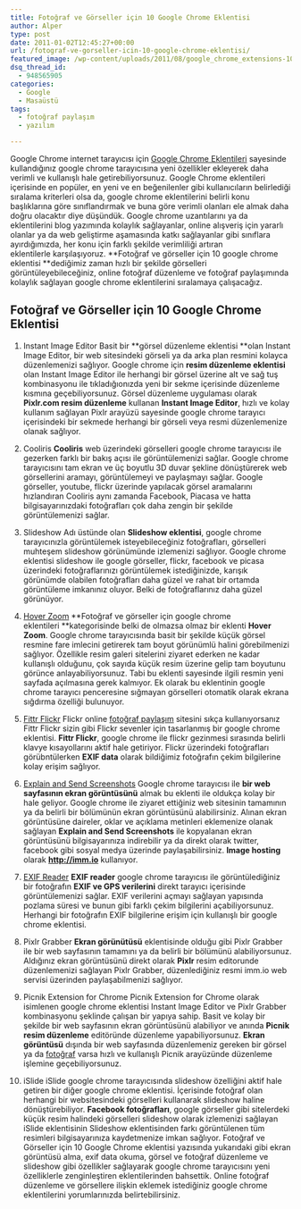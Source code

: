 ```yaml
---
title: Fotoğraf ve Görseller için 10 Google Chrome Eklentisi
author: Alper
type: post
date: 2011-01-02T12:45:27+00:00
url: /fotograf-ve-gorseller-icin-10-google-chrome-eklentisi/
featured_image: /wp-content/uploads/2011/08/google_chrome_extensions-100x100.jpg
dsq_thread_id:
  - 948565905
categories:
  - Google
  - Masaüstü
tags:
  - fotoğraf paylaşım
  - yazılım

---
```

Google Chrome internet tarayıcısı için <a href="https://chrome.google.com/extensions" target="_blank">Google Chrome Eklentileri</a> sayesinde kullandığınız google chrome tarayıcısına yeni özellikler ekleyerek daha verimli ve kullanışlı hale getirebiliyorsunuz. Google Chrome eklentileri içerisinde en popüler, en yeni ve en beğenilenler gibi kullanıcıların belirlediği sıralama kriterleri olsa da, google chrome eklentilerini belirli konu başlıklarına göre sınıflandırmak ve buna göre verimli olanları ele almak daha doğru olacaktır diye düşündük. Google chrome uzantılarını ya da eklentilerini blog yazımında kolaylık sağlayanlar, online alışveriş için yararlı olanlar ya da web geliştirme aşamasında katkı sağlayanlar gibi sınıflara ayırdığımızda, her konu için farklı şekilde verimliliği artıran eklentilerle karşılaşıyoruz. **Fotoğraf ve görseller için 10 google chrome eklentisi **dediğimiz zaman hızlı bir şekilde görselleri görüntüleyebileceğiniz, online fotoğraf düzenleme ve fotoğraf paylaşımında kolaylık sağlayan google chrome eklentilerini sıralamaya çalışacağız.

## Fotoğraf ve Görseller için 10 Google Chrome Eklentisi

1. Instant Image Editor Basit bir **görsel düzenleme eklentisi **olan Instant Image Editor, bir web sitesindeki görseli ya da arka plan resmini kolayca düzenlemenizi sağlıyor. Google chrome için **resim düzenleme eklentisi** olan Instant Image Editor ile herhangi bir görsel üzerine alt ve sağ tuş kombinasyonu ile tıkladığıonızda yeni bir sekme içerisinde düzenleme kısmına geçebiliyorsunuz. Görsel düzenleme uygulaması olarak **Pixlr.com resim düzenleme** kullanan **Instant Image Editor**, hızlı ve kolay kullanım sağlayan Pixlr arayüzü sayesinde google chrome tarayıcı içerisindeki bir sekmede herhangi bir görseli veya resmi düzenlemenize olanak sağlıyor.

2. Cooliris **Cooliris** web üzerindeki görselleri google chrome tarayıcısı ile gezerken farklı bir bakış açısı ile görüntülemenizi sağlar. Google chrome tarayıcısını tam ekran ve üç boyutlu 3D duvar şekline dönüştürerek web görsellerini aramayı, görüntülemeyi ve paylaşmayı sağlar. Google görseller, youtube, flickr üzerinde yapılacak görsel aramalarını hızlandıran Cooliris aynı zamanda Facebook, Piacasa ve hatta bilgisayarınızdaki fotoğrafları çok daha zengin bir şekilde görüntülemenizi sağlar.

3. Slideshow Adı üstünde olan **Slideshow eklentisi**, google chrome tarayıcınızla görüntülemek isteyebileceğiniz fotoğrafları, görselleri muhteşem slideshow görünümünde izlemenizi sağlıyor. Google chrome eklentisi slideshow ile google görseller, flickr, facebook ve picasa üzerindeki fotoğraflarınızı görüntülemek istediğinizde, karışık görünümde olabilen fotoğrafları daha güzel ve rahat bir ortamda görüntüleme imkanınız oluyor. Belki de fotoğraflarınız daha güzel görünüyor.

4. <a href="https://chrome.google.com/extensions/detail/nonjdcjchghhkdoolnlbekcfllmednbl" target="_blank" class="broken_link">Hover Zoom</a> **Fotoğraf ve görseller için google chrome eklentileri **kategorisinde belki de olmazsa olmaz bir eklenti **Hover Zoom**. Google chrome tarayıcısında basit bir şekilde küçük görsel resmine fare imlecini getirerek tam boyut görünümlü halini görebilmenizi sağlıyor. Özellikle resim galeri sitelerini ziyaret ederken ne kadar kullanışlı olduğunu, çok sayıda küçük resim üzerine gelip tam boyutunu görünce anlayabiliyorsunuz. Tabi bu eklenti sayesinde ilgili resmin yeni sayfada açılmasına gerek kalmıyor. Ek olarak bu eklentinin google chrome tarayıcı penceresine sığmayan görselleri otomatik olarak ekrana sığdırma özelliği bulunuyor.

5. <a href="https://chrome.google.com/extensions/detail/fhaledancjhefginmkkondfjpnkhdglh" target="_blank" class="broken_link">Fittr Flickr</a> Flickr online [fotoğraf paylaşım][1] sitesini sıkça kullanıyorsanız Fittr Flickr sizin gibi Flickr sevenler için tasarlanmış bir google chrome eklentisi. **Fittr Flickr**, google chrome ile flickr gezinmesi sırasında belirli klavye kısayollarını aktif hale getiriyor. Flickr üzerindeki fotoğrafları görübntülerken **EXIF data** olarak bildiğimiz fotoğrafın çekim bilgilerine kolay erişim sağlıyor.

6. <a href="https://chrome.google.com/extensions/detail/mdddabjhelpilpnpgondfmehhcplpiin" target="_blank">Explain and Send Screenshots</a> Google chrome tarayıcısı ile **bir web sayfasının ekran görüntüsünü** almak bu eklenti ile oldukça kolay bir hale geliyor. Google chrome ile ziyaret ettiğiniz web sitesinin tamamının ya da belirli bir bölümünün ekran görüntüsünü alabilirsiniz. Alınan ekran görüntüsüne daireler, oklar ve açıklama metinleri eklemenize olanak sağlayan **Explain and Send Screenshots** ile kopyalanan ekran görüntüsünü bilgisayarınıza indirebilir ya da direkt olarak twitter, facebook gibi sosyal medya üzerinde paylaşabilirsiniz. **Image hosting** olarak **http://imm.io** kullanıyor.

7. <a href="https://chrome.google.com/extensions/detail/nchnjcdahncnilbicljpnbfobpnljnki" target="_blank" class="broken_link">EXIF Reader</a> **EXIF reader** google chrome tarayıcısı ile görüntülediğiniz bir fotoğrafın **EXIF ve GPS verilerini** direkt tarayıcı içerisinde görüntülemenizi sağlar. EXIF verilerini açmayı sağlayan yapısında pozlama süresi ve bunun gibi farklı çekim bilgilerini açabiliyorsunuz. Herhangi bir fotoğrafın EXIF bilgilerine erişim için kullanışlı bir google chrome eklentisi.

8. Pixlr Grabber **Ekran görünütüsü** eklentisinde olduğu gibi Pixlr Grabber ile bir web sayfasının tamamını ya da belirli bir bölümünü alabiliyorsunuz. Aldığınız ekran görüntüsünü direkt olarak **Pixlr** resim editorunde düzenlemenizi sağlayan Pixlr Grabber, düzenlediğiniz resmi imm.io web servisi üzerinden paylaşabilmenizi sağlıyor.

9. Picnik Extension for Chrome Picnik Extension for Chrome olarak isimlenen google chrome eklentisi Instant Image Editor ve Pixlr Grabber kombinasyonu şeklinde çalışan bir yapıya sahip. Basit ve kolay bir şekilde bir web sayfasının ekran görüntüsünü alabiliyor ve anında **Picnik resim düzenleme** editöründe düzenleme yapabiliyorsunuz. **Ekran görüntüsü** dışında bir web sayfasında düzenlemeniz gereken bir görsel ya da [fotoğraf][2] varsa hızlı ve kullanışlı Picnik arayüzünde düzenleme işlemine geçebiliyorsunuz.

10. iSlide iSlide google chrome tarayıcısında slideshow özelliğini aktif hale getiren bir diğer google chrome eklentisi. İçerisinde fotoğraf olan herhangi bir websitesindeki görselleri kullanarak slideshow haline dönüştürebiliyor. **Facebook fotoğrafları**, google görseller gibi sitelerdeki küçük resim halindeki görselleri slideshow olarak izlemenizi sağlayan iSlide eklentisinin Slideshow eklentisinden farkı görüntülenen tüm resimleri bilgisayarınıza kaydetmenize imkan sağlıyor. Fotoğraf ve Görseller için 10 Google Chrome eklentisi yazısında yukarıdaki gibi ekran görüntüsü alma, exif data okuma, görsel ve fotoğraf düzenleme ve slideshow gibi özellikler sağlayarak google chrome tarayıcısını yeni özelliklerle zenginleştiren eklentilerinden bahsettik. Online fotoğraf düzenleme ve görsellere ilişkin eklemek istediğiniz google chrome eklentilerini yorumlarınızda belirtebilirsiniz.

 [1]: https://www.murekkep.org/etiket/fotograf-paylasim
 [2]: https://www.murekkep.org/konu/kultur-yasam/fotograf
